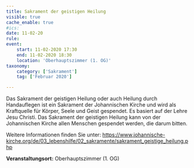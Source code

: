 ```yaml
---
title: Sakrament der geistigen Heilung
visible: true
cache_enable: true
#ics: 
date: 11-02-20
rule: 
event:
	start: 11-02-2020 17:30
	end: 11-02-2020 18:30
	location: 'Oberhauptszimmer (1. OG)'
taxonomy:
	category: ['Sakrament']
	tag: ['Februar 2020']

---
```

Das Sakrament der geistigen Heilung oder auch Heilung durch Handauflegen ist ein Sakrament der Johannischen Kirche und wird als Kraftquelle für Körper, Seele und Geist gespendet. Es basiert auf der Lehre Jesu Christi. Das Sakrament der geistigen Heilung kann von der Johannischen Kirche allen Menschen gespendet werden, die darum bitten.

Weitere Informationen finden Sie unter:
https://www.johannische-kirche.org/de/03_lebenshilfe/02_sakramente/sakrament_geistige_heilung.php



**Veranstaltungsort:** Oberhauptszimmer (1. OG)

